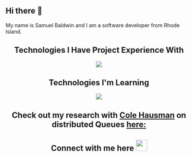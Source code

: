 ## Hi there 👋
My name is Samuel Baldwin and I am a software developer from Rhode Island. 

<div style="text-align: center;"> 
  <h2> Technologies I Have Project Experience With </h2>
    <a href = "https://skillicons.dev">
    <img src= "https://skillicons.dev/icons?i=js,html,css,java,azure,latex,linux,postgres,py,spring"/>
  </a>
</div>

<div style = "text-align: center;">
  <h2> Technologies I'm Learning </h2>
        <img src= "https://skillicons.dev/icons?i=aws,anaconda,bash,c"/>
</div>

<div style = "text-align: center;">
  <h2> Check out my research with 
    <a = href="https://github.com/ColeHausman">
    Cole Hausman</a> on distributed Queues
    <a = href="https://github.com/SamDavidBaldwin/asyncrelaxedqueues">
    here:
    </a></h2>
  
  <h2> Connect with me here <a href="https://www.linkedin.com/in/sam-baldwin-535333253/"><img src="https://img.shields.io/badge/linkedin-%230077B5.svg?&style=for-the-badge&logo=linkedin&logoColor=white" height=30></a> </h2>
